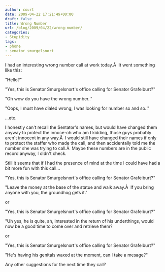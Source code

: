 ```yaml
---
author: court
date: 2009-04-22 17:21:49+00:00
draft: false
title: Wrong Number
url: /blog/2009/04/22/wrong-number/
categories:
- Stupidity
tags:
- phone
- senator smurgelsnort
---
```


I had an interesting wrong number call at work today.Â  It went something like this:

"Hello?"

"Yes, this is Senator Smurgelsnort's office calling for Senator Grafelburt?"

"Oh wow do you have the wrong number.."

"Oops, I must have dialed wrong, I was looking for number so and so.."

...etc.

I honestly can't recall the Sentator's names, but would have changed them anyway to protect the innoce-oh who am I kidding, those guys probably aren't innocent in any way.Â  I would still have changed their names if only to protect the staffer who made the call, and then accidentally told me the number she was trying to call.Â  Maybe these numbers are in the public record anyway, I didn't check.

Still it seems that if I had the presence of mind at the time I could have had a bit more fun with this call...

"Yes, this is Senator Smurgelsnort's office calling for Senator Grafelburt?"

"Leave the money at the base of the statue and walk away.Â  If you bring anyone with you, the groundhog gets it."

or

"Yes, this is Senator Smurgelsnort's office calling for Senator Grafelburt?"

"Uh yes, he is quite, ah, interested in the return of his underthings, would now be a good time to come over and retrieve them?

or

"Yes, this is Senator Smurgelsnort's office calling for Senator Grafelburt?"

"He's having his genitals waxed at the moment, can I take a mesage?"

Any other suggestions for the next time they call?
